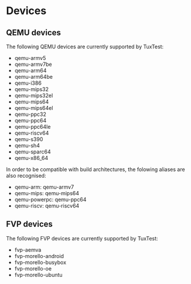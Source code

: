 # Devices

## QEMU devices

The following QEMU devices are currently supported by TuxTest:

* qemu-armv5
* qemu-armv7be
* qemu-arm64
* qemu-arm64be
* qemu-i386
* qemu-mips32
* qemu-mips32el
* qemu-mips64
* qemu-mips64el
* qemu-ppc32
* qemu-ppc64
* qemu-ppc64le
* qemu-riscv64
* qemu-s390
* qemu-sh4
* qemu-sparc64
* qemu-x86_64

In order to be compatible with build architectures, the folowing aliases are also recognised:

* qemu-arm: qemu-armv7
* qemu-mips: qemu-mips64
* qemu-powerpc: qemu-ppc64
* qemu-riscv: qemu-riscv64

## FVP devices

The following FVP devices are currently supported by TuxTest:

* fvp-aemva
* fvp-morello-android
* fvp-morello-busybox
* fvp-morello-oe
* fvp-morello-ubuntu
